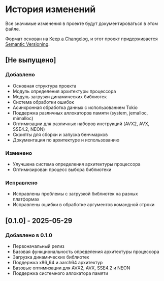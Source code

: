 # История изменений

Все значимые изменения в проекте будут документироваться в этом файле.

Формат основан на [Keep a Changelog](https://keepachangelog.com/ru/1.0.0/),
и этот проект придерживается [Semantic Versioning](https://semver.org/spec/v2.0.0.html).

## [Не выпущено]

### Добавлено

- Основная структура проекта
- Модуль определения архитектуры процессора
- Модуль загрузки динамических библиотек
- Система обработки ошибок
- Асинхронная обработка данных с использованием Tokio
- Поддержка различных аллокаторов памяти (system, jemalloc, mimalloc)
- Оптимизации для различных наборов инструкций (AVX2, AVX, SSE4.2,
  NEON)
- Скрипты для сборки и запуска бенчмарков
- Документация по архитектуре и использованию

### Изменено

- Улучшена система определения архитектуры процессора
- Оптимизирован процесс выбора библиотеки

### Исправлено

- Исправлены проблемы с загрузкой библиотек на разных платформах
- Исправлены ошибки в обработке аргументов командной строки

## [0.1.0] - 2025-05-29

### Добавлено в 0.1.0

- Первоначальный релиз
- Базовая функциональность определения архитектуры процессора
- Загрузка динамических библиотек
- Поддержка x86_64 и aarch64 архитектур
- Базовые оптимизации для AVX2, AVX, SSE4.2 и NEON
- Поддержка системного аллокатора памяти
